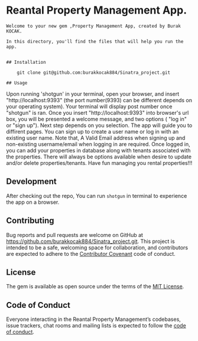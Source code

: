 # Reantal Property Management App.

	Welcome to your new gem ,Property Management App, created by Burak KOCAK.

	In this directory, you'll find the files that will help you run the app.


	## Installation
```
	git clone git@github.com:burakkocak884/Sinatra_project.git
```





	## Usage

Upon running 'shotgun' in your terminal, open your browser, and insert "http://localhost:9393" (the port number(9393) can be different depends on your operating system). Your terminal will display post number once "shotgun" is ran. Once you insert "http://localhost:9393" into browser's url box, you will be presented a welcome message, and two options ( "log in" or "sign up"). Next step depends on you selection. The app will guide you to diffirent pages. You can sign up to create a user name or log in with an existing user name. Note that, A Valid Email address when signing up and non-existing username/email when logging in are required. Once logged in, you can add your properties in database along with tenants associated with the properties. There will always be options available when desire to update and/or delete properties/tenants.
Have fun managing you rental properties!!!


## Development

After checking out the repo,  You can run `shotgun` in terminal to experience the app on a browser.



## Contributing

Bug reports and pull requests are welcome on GitHub at https://github.com/burakkocak884/Sinatra_project.git. This project is intended to be a safe, welcoming space for collaboration, and contributors are expected to adhere to the [Contributor Covenant](http://contributor-covenant.org) code of conduct.

## License

The gem is available as open source under the terms of the [MIT License](https://opensource.org/licenses/MIT).

## Code of Conduct

Everyone interacting in the Reantal Property Management’s codebases, issue trackers, chat rooms and mailing lists is expected to follow the [code of conduct](https://github.com/burakkocak884/Sinatra_project.git/blob/master/CODE_OF_CONDUCT.md).







